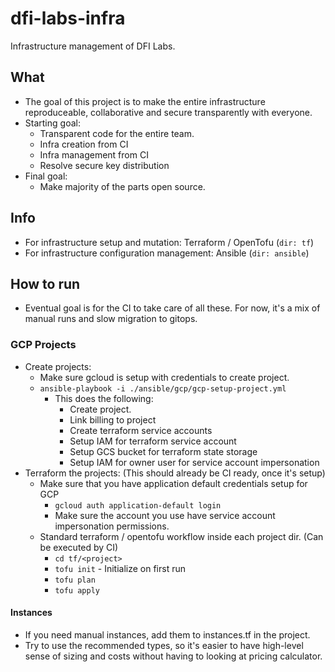 #  dfi-labs-infra

Infrastructure management of DFI Labs.

## What

- The goal of this project is to make the entire infrastructure reproduceable, collaborative and secure transparently with everyone.
- Starting goal:
  - Transparent code for the entire team.
  - Infra creation from CI
  - Infra management from CI
  - Resolve secure key distribution
- Final goal: 
  - Make majority of the parts open source.

## Info

- For infrastructure setup and mutation: Terraform /  OpenTofu (`dir: tf`)
- For infrastructure configuration management:  Ansible (`dir: ansible`)

## How to run 

- Eventual goal is for the CI to take care of all these. For now, it's a mix of manual runs and slow migration to gitops. 

###  GCP Projects

- Create projects:
  - Make sure gcloud is setup with credentials to create project. 
  - `ansible-playbook -i ./ansible/gcp/gcp-setup-project.yml`
    - This does the following:
      - Create project.
      - Link billing to project
      - Create terraform service accounts
      - Setup IAM for terraform service account
      - Setup GCS bucket for terraform state storage
      - Setup IAM for owner user for service account impersonation
- Terraform the projects: (This should already be CI ready, once it's setup)
    - Make sure that you have application default credentials setup for GCP
      - `gcloud auth application-default login`
      - Make sure the account you use have service account impersonation permissions.
    - Standard terraform / opentofu workflow inside each project dir. (Can be executed by CI)
      - `cd tf/<project>`
      - `tofu init` - Initialize on first run
      - `tofu plan`
      - `tofu apply`

#### Instances

- If you need manual instances, add them to instances.tf in the project.
- Try to use the recommended types, so it's easier to have high-level sense of sizing and costs without having to looking at pricing calculator.
